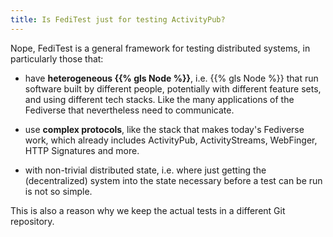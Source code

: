 ```yaml
---
title: Is FediTest just for testing ActivityPub?
---
```


Nope, FediTest is a general framework for testing distributed systems, in particularly those that:

* have **heterogeneous {{% gls Node %}}**, i.e. {{% gls Node %}} that run software built
  by different people, potentially with different feature sets, and using different
  tech stacks. Like the many applications of the Fediverse that nevertheless need to
  communicate.

* use **complex protocols**, like the stack that makes today's Fediverse work, which
  already includes ActivityPub, ActivityStreams, WebFinger, HTTP Signatures and more.

* with non-trivial distributed state, i.e. where just getting the (decentralized) system
  into the state necessary before a test can be run is not so simple.

This is also a reason why we keep the actual tests in a different Git repository.
